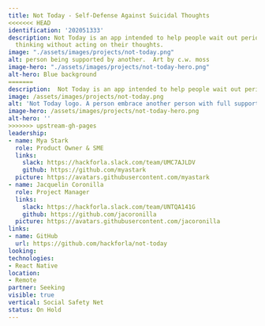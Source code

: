```yaml
---
title: Not Today - Self-Defense Against Suicidal Thoughts
<<<<<<< HEAD
identification: '202051333'
description: Not Today is an app intended to help people wait out periods of suicidal
  thinking without acting on their thoughts.
image: "./assets/images/projects/not-today.png"
alt: person being supported by another.  Art by c.w. moss
image-hero: "./assets/images/projects/not-today-hero.png"
alt-hero: Blue background
=======
description:  Not Today is an app intended to help people wait out periods of suicidal thinking without acting on their thoughts.
image: /assets/images/projects/not-today.png
alt: 'Not Today logo. A person embrace another person with full support. Art by C.W. Moss'
image-hero: /assets/images/projects/not-today-hero.png
alt-hero: ''
>>>>>>> upstream-gh-pages
leadership:
- name: Mya Stark
  role: Product Owner & SME
  links:
    slack: https://hackforla.slack.com/team/UMC7AJLDV
    github: https://github.com/myastark
  picture: https://avatars.githubusercontent.com/myastark
- name: Jacquelin Coronilla
  role: Project Manager
  links:
    slack: https://hackforla.slack.com/team/UNTQA141G
    github: https://github.com/jacoronilla
  picture: https://avatars.githubusercontent.com/jacoronilla
links:
- name: GitHub
  url: https://github.com/hackforla/not-today
looking: 
technologies:
- React Native
location:
- Remote
partner: Seeking
visible: true
vertical: Social Safety Net
status: On Hold
---
```


